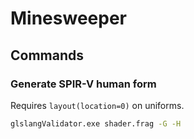 # Minesweeper

## Commands

### Generate SPIR-V human form

Requires `layout(location=0)` on uniforms.

```bash
glslangValidator.exe shader.frag -G -H
```
